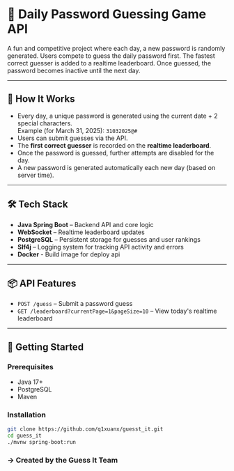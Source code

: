 # 🔐 Daily Password Guessing Game API

A fun and competitive project where each day, a new password is randomly generated. Users compete to guess the daily password first. The fastest correct guesser is added to a realtime leaderboard. Once guessed, the password becomes inactive until the next day.

---

## 🧠 How It Works

- Every day, a unique password is generated using the current date + 2 special characters.  
  Example (for March 31, 2025): `31032025@#`
- Users can submit guesses via the API.
- The **first correct guesser** is recorded on the **realtime leaderboard**.
- Once the password is guessed, further attempts are disabled for the day.
- A new password is generated automatically each new day (based on server time).

---

## 🛠️ Tech Stack

- **Java Spring Boot** – Backend API and core logic
- **WebSocket** – Realtime leaderboard updates
- **PostgreSQL** – Persistent storage for guesses and user rankings
- **Slf4j** – Logging system for tracking API activity and errors
- **Docker** - Build image for deploy api
---

## 📦 API Features

- `POST /guess` – Submit a password guess
- `GET /leaderboard?currentPage=1&pageSize=10` – View today's realtime leaderboard
---

## 🚀 Getting Started

### Prerequisites

- Java 17+
- PostgreSQL
- Maven

### Installation

```bash
git clone https://github.com/q1xuanx/guesst_it.git
cd guess_it
./mvnw spring-boot:run
``` 
### -> Created by the Guess It Team 
